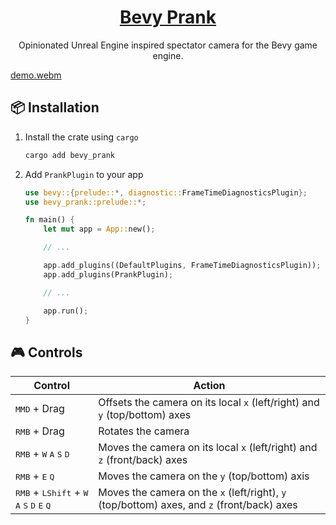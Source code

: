 <div align="center">

# [Bevy Prank](https://crates.io/crates/bevy_prank)

Opinionated Unreal Engine inspired spectator camera for the Bevy game engine.

</div>

[demo.webm](https://github.com/utilyre/bevy_prank/assets/91974155/fd971418-b369-49ff-b959-2985c92e5d62)

## 📦 Installation

1.  Install the crate using `cargo`

    ```bash
    cargo add bevy_prank
    ```

2.  Add `PrankPlugin` to your app

    ```rust
    use bevy::{prelude::*, diagnostic::FrameTimeDiagnosticsPlugin};
    use bevy_prank::prelude::*;

    fn main() {
        let mut app = App::new();

        // ...

        app.add_plugins((DefaultPlugins, FrameTimeDiagnosticsPlugin));
        app.add_plugins(PrankPlugin);

        // ...

        app.run();
    }
    ```

## 🎮 Controls

| Control                                                                                                            | Action                                                                                     |
| ------------------------------------------------------------------------------------------------------------------ | ------------------------------------------------------------------------------------------ |
| <kbd>MMD</kbd> + Drag                                                                                              | Offsets the camera on its local `x` (left/right) and `y` (top/bottom) axes                 |
| <kbd>RMB</kbd> + Drag                                                                                              | Rotates the camera                                                                         |
| <kbd>RMB</kbd> + <kbd>W</kbd> <kbd>A</kbd> <kbd>S</kbd> <kbd>D</kbd>                                               | Moves the camera on its local `x` (left/right) and `z` (front/back) axes                   |
| <kbd>RMB</kbd> + <kbd>E</kbd> <kbd>Q</kbd>                                                                         | Moves the camera on the `y` (top/bottom) axis                                              |
| <kbd>RMB</kbd> + <kbd>LShift</kbd> + <kbd>W</kbd> <kbd>A</kbd> <kbd>S</kbd> <kbd>D</kbd> <kbd>E</kbd> <kbd>Q</kbd> | Moves the camera on the `x` (left/right), `y` (top/bottom) axes, and `z` (front/back) axes |

